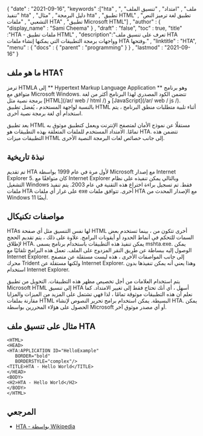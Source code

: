 {
  "date" : "2021-09-16", 
  "keywords" :["hta" , "ملف" , "امتداد" , "تنسيق الملف" , "تنفيذ hta" , "دليل البرمجة" , "مثال hta" , "تطبيق HTML" , "تطبيق لغة ترميز النص التشعبي" , "ملفات HTA" , "تطبيق Microsoft HTML"] ,
  "author" : {
    "display_name" : "Sami Cheema"
} ,
  "draft" : "false",
  "toc" : true,
  "title" :"HTA - ملفات تطبيق HTML" ,
  "description":"تعرف على تنسيق ملف HTA وواجهات برمجة التطبيقات التي يمكنها إنشاء ملفات HTA وفتحها." ,
  "linktitle" : "HTA",
  "menu" : {
    "docs" : {
      "parent" : "programming"
}
} ,
  "lastmod" : "2021-09-16"
}

## ما هو ملف HTA؟

ترمز HTMLA إلى ** Hypertext Markup Language Application ** وهو برنامج متوافق مع Microsoft Windows. تتضمن الكود المصدري لهذا البرنامج أكثر من لغة برمجة نصية مثل [HTML](/ar/ web / html /) و [JavaScript](/ar/ web / js /). بالنسبة لواجهة المستخدم ، يُفضل تطبيق HTML أثناء تلبية متطلبات منطق البرنامج ، يتم استخدام أي لغة برمجة نصية أخرى.

يعد تطبيق HTML مستقلًا عن نموذج الأمان لمتصفح الإنترنت ويعمل كتطبيق موثوق به تمامًا. الامتداد المستخدم للملفات المتعلقة بهذه التطبيقات هو HTA. تتضمن هذه التطبيقات ميزات HTML إلى جانب خصائص لغات البرمجة النصية الأخرى.


## نبذة تاريخية ##

تم تقديم HTA لأول مرة في عام 1999 بواسطة Microsoft مع إصدار Internet Explorer 5. كان متوافقًا مع Internet Explorer وبالتالي يمكن تنفيذه على نظام التشغيل Windows فقط. تم تسجيل براءة اختراع هذه التقنية في عام 2003. يتم تنفيذ ملفات HTA على غرار أي ملفات exe أخرى. تتوافق ملفات HTA مع الإصدار المحدث من Windows 11 أيضًا.


## مواصفات تكنيكال ##

HTAs لها نفس التنسيق مثل أي صفحة HTML أخرى تتكون من ، بينما تستخدم بعض السمات للتحكم في أنماط الحدود أو أيقونات البرامج. علاوة على ذلك ، يتم تقديم الحجج لإطلاق HTA. يمكن تنفيذ هذه التطبيقات باستخدام برنامج يسمى mshta.exe. يمكن الوصول إليه ببساطة عن طريق النقر المزدوج على الملف. تعمل هذه البرامج تلقائيًا مع Internet Explorer. إلى جانب المواصفات الأخرى ، هذه ليست مستقلة عن متصفح محرك Trident ولكنها مستقلة عن Internet Explorer. وهذا يعني أنه يمكن تنفيذها بدون استخدام Internet Explorer.

يتم استخدام العلامات من أجل تخصيص مظهر هذه التطبيقات. التحويل من تطبيق Microsoft HTML إلى تنسيق HTA أسهل ، أي أنك تحتاج فقط إلى تغيير الامتداد. كما نعلم أن هذه التطبيقات موثوقة تمامًا ، لذا فهي تشتمل على المزيد من الميزات والمزايا مقارنة بملفات HTML البسيطة. يمكن استخدام برامج تحرير النصوص لإنشاء HTA. يمكن الحصول على هؤلاء المحررين بواسطة Microsoft أو أي مصدر موثوق آخر.


## مثال على تنسيق ملف HTA ##

```
<HTML>
<HEAD>
<HTA:APPLICATION ID="HelloExample" 
   BORDER="bold" 
   BORDERSTYLE="complex"/>
<TITLE>HTA - Hello World</TITLE>
</HEAD>
<BODY>
<H2>HTA - Hello World</H2>
</BODY>
</HTML>

```

## المرجعي ##

* [HTA - بواسطة Wikipedia](https://en.wikipedia.org/wiki/HTML_Application)




